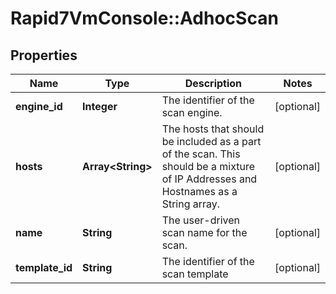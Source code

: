 # Rapid7VmConsole::AdhocScan

## Properties
Name | Type | Description | Notes
------------ | ------------- | ------------- | -------------
**engine_id** | **Integer** | The identifier of the scan engine. | [optional] 
**hosts** | **Array&lt;String&gt;** | The hosts that should be included as a part of the scan. This should be a mixture of IP Addresses and Hostnames as a String array. | [optional] 
**name** | **String** | The user-driven scan name for the scan. | [optional] 
**template_id** | **String** | The identifier of the scan template | [optional] 


